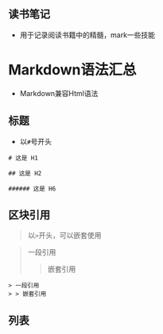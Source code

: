 ## 读书笔记
- 用于记录阅读书籍中的精髓，mark一些技能

# Markdown语法汇总

* Markdown兼容Html语法

## 标题
* 以`#`号开头
```
# 这是 H1

## 这是 H2

###### 这是 H6
```

## 区块引用
> 以`>`开头，可以嵌套使用

> 一段引用
> > 嵌套引用
```
> 一段引用
> > 嵌套引用
```

## 列表